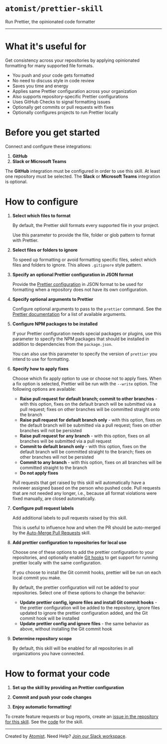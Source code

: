 # `atomist/prettier-skill`

<!---atomist-skill-description:start--->

Run Prettier, the opinionated code formatter

<!---atomist-skill-description:end--->

---

<!---atomist-skill-readme:start--->

# What it's useful for

Get consistency across your repositories by applying opinionated formatting for
many supported file formats.

-   You push and your code gets formatted
-   No need to discuss style in code review
-   Saves you time and energy
-   Applies same Prettier configuration across your organization
-   Also supports repository-specific Prettier configurations
-   Uses GitHub Checks to signal formatting issues
-   Optionally get commits or pull requests with fixes
-   Optionally configures projects to run Prettier locally 

# Before you get started

Connect and configure these integrations:

1. **GitHub**
1. **Slack or Microsoft Teams**

The **GitHub** integration must be configured in order to use this skill. At
least one repository must be selected. The **Slack** or **Microsoft Teams**
integration is optional.

# How to configure

1. **Select which files to format**

    By default, the Prettier skill formats every supported file in your project.

    Use this parameter to provide the file, folder or glob pattern to format with
    Prettier.

1. **Select files or folders to ignore**

    To speed up formatting or avoid formatting specific files, select which files
    and folders to ignore. This allows `.gitignore` style pattern.

1. **Specify an optional Prettier configuration in JSON format**

    Provide the [Prettier configuration](https://prettier.io/docs/en/configuration.html#basic-configuration)
    in JSON format to be used for formatting when a repository
    does not have its own configuration.

1. **Specify optional arguments to Prettier**

    Configure optional arguments to pass to the `prettier`
    command. See the [Prettier documentation](https://prettier.io/docs/en/cli.html)
    for a list of available arguments.

1. **Configure NPM packages to be installed**

    If your Prettier configuration needs special packages or plugins, use
    this parameter to specify the NPM packages that should be installed in
    addition to dependencies from the `package.json`.

    You can also use this parameter to specify the version of `prettier`
    you intend to use for formatting.

1. **Specify how to apply fixes**

    Choose which fix apply option to use or choose not to apply fixes.
    When a fix option is selected, Prettier will be run with the `--write` option.
    The following options are available:

    - **Raise pull request for default branch; commit to other branches** - with this
      option, fixes on the default branch will be submitted via
      a pull request; fixes on other branches will be committed straight
      onto the branch
    - **Raise pull request for default branch only** - with this option, fixes on
      the default branch will be submitted via a pull
      request; fixes on other branches will not be persisted
    - **Raise pull request for any branch** - with this option, fixes on
      all branches will be submitted via a pull request
    - **Commit to default branch only** - with this option, fixes on the
      default branch will be committed straight to the branch; fixes on
      other branches will not be persisted
    - **Commit to any branch** - with this option, fixes on all branches will
      be committed straight to the branch
    - **Do not apply fixes**

    Pull requests that get raised by this skill will automatically have a reviewer
    assigned based on the person who pushed code. Pull requests that are not
    needed any longer, i.e., because all format violations were fixed manually, are
    closed automatically.

1. **Configure pull request labels**

    Add additional labels to pull requests raised by this skill.

    This is useful to influence how and when the PR should be auto-merged by the
    [Auto-Merge Pull Requests](https://go.atomist.com/catalog/skills/atomist/github-auto-merge-skill)
    skill.

1. **Add prettier configuration to repositories for local use**

    Choose one of these options to add the prettier configuration to your repositories, and optionally
    enable [Git hooks](https://git-scm.com/book/en/v2/Customizing-Git-Git-Hooks) to get support for
    running prettier locally with the same configuration.

    If you choose to install the Git commit hooks, prettier will be run on each local commit you make.

    By default, the prettier configuration will not be added to your repositories. Select one of these
    options to change the behavior:

    - **Update prettier config, ignore files and install Git commit hooks** - the prettier configuration
      will be added to the repository, ignore files updated to ignore the prettier configuration added,
      and the Git commit hook will be installed
    - **Update prettier config and ignore files** - the same behavior as above, without installing the
      Git commit hook

1. **Determine repository scope**

    By default, this skill will be enabled for all repositories in all
    organizations you have connected.

# How to format your code

1. **Set up the skill by providing an Prettier configuration**

1. **Commit and push your code changes**

1. **Enjoy automatic formatting!**

To create feature requests or bug reports, create an [issue in the repository for this skill](https://github.com/atomist-skills/prettier-skill/issues).
See the [code](https://github.com/atomist-skills/prettier-skill) for the skill.

<!---atomist-skill-readme:end--->

---

Created by [Atomist][atomist].
Need Help? [Join our Slack workspace][slack].

[atomist]: https://atomist.com/ "Atomist - How Teams Deliver Software"
[slack]: https://join.atomist.com/ "Atomist Community Slack"
